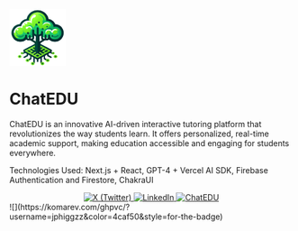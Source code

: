 <img src="https://github.com/chat-edu/chat-edu/blob/main/public/logo.png" alt="ChatEDU Main Page" width="100" />

# ChatEDU
ChatEDU is an innovative AI-driven interactive tutoring platform that revolutionizes the way students learn. It offers personalized, real-time academic support, making education accessible and engaging for students everywhere.

Technologies Used: Next.js + React, GPT-4 + Vercel AI SDK, Firebase Authentication and Firestore, ChakraUI

<div align="center">
  <a href="https://x.com/jpeg_higgins" target="_blank">
    <img alt="X (Twitter)" src="https://img.shields.io/badge/X-000000?style=for-the-badge&logo=twitter&logoColor=white" />
  </a>
  <a href="https://www.linkedin.com/in/jp-higgins/" target="_blank">
    <img alt="LinkedIn" src="https://img.shields.io/badge/LinkedIn-0A66C2?style=for-the-badge&logo=linkedin&logoColor=white" />
  </a>
  <a href="https://chatedu.io" target="_blank">
    <img alt="ChatEDU" src="https://custom-icon-badges.demolab.com/badge/ChatEDU-white?style=for-the-badge&logo=data:image/png;base64,YOUR_BASE64_LOGO" />
  </a>
</div>
![](https://komarev.com/ghpvc/?username=jphiggzz&color=4caf50&style=for-the-badge)
